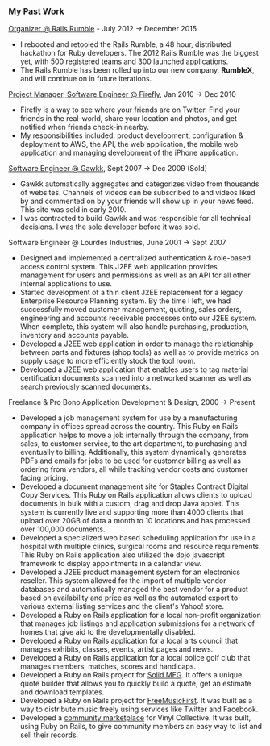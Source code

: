 ### My Past Work

[Organizer @ Rails Rumble](http://railsrumble.com) - July 2012 &#8594; December 2015

* I rebooted and retooled the Rails Rumble, a 48 hour, distributed hackathon
	for Ruby developers. The 2012 Rails Rumble was the biggest yet, with 500
	registered teams and 300 launched applications.
* The Rails Rumble has been rolled up into our new company, **RumbleX**, and
	will continue on in future iterations.

[Project Manager, Software Engineer @ Firefly](/projects/firefly), Jan 2010 &#8594; Dec 2010

* Firefly is a way to see where your friends are on Twitter. Find your friends
	in the real-world, share your location and photos, and get notified when
	friends check-in nearby.
* My responsibilities included: product development, configuration & deployment
	to AWS, the API, the web application, the mobile web application and managing
	development of the iPhone application.

[Software Engineer @ Gawkk](/projects/gawkk), Sept 2007 &#8594; Dec 2009 (Sold)

* Gawkk automatically aggregates and categorizes video from thousands of
	websites. Channels of videos can be subscribed to and videos liked by and
	commented on by your friends will show up in your news feed. This site was
	sold in early 2010.
* I was contracted to build Gawkk and was responsible for all technical
	decisions. I was the sole developer before it was sold.

Software Engineer @ Lourdes Industries, June 2001 &#8594; Sept 2007

* Designed and implemented a centralized authentication & role-based access
	control system. This J2EE web application provides management for users and
	permissions as well as an API for all other internal applications to use.
* Started development of a thin client J2EE replacement for a legacy Enterprise
	Resource Planning system. By the time I left, we had successfully moved
	customer management, quoting, sales orders, engineering and accounts
	receivable processes onto our J2EE system. When complete, this system will
	also handle purchasing, production, inventory and accounts payable.
* Developed a J2EE web application in order to manage the relationship between
	parts and fixtures (shop tools) as well as to provide metrics on supply usage
	to more efficiently stock the tool room.
* Developed a J2EE web application that enables users to tag material
	certification documents scanned into a networked scanner as well as search
	previously scanned documents.

Freelance & Pro Bono Application Development & Design, 2000 &#8594; Present

* Developed a job management system for use by a manufacturing company in
	offices spread across the country. This Ruby on Rails application helps to
	move a job internally through the company, from sales, to customer service,
	to the art department, to purchasing and eventually to billing. Additionally,
	this system dynamically generates PDFs and emails for jobs to be used for
	customer billing as well as ordering from vendors, all while tracking vendor
	costs and customer facing pricing.
* Developed a document management site for Staples Contract Digital Copy
	Services. This Ruby on Rails application allows clients to upload documents
	in bulk with a custom, drag and drop Java applet. This system is currently
	live and supporting more than 4000 clients that upload over 20GB of data a
	month to 10 locations and has processed over 100,000 documents.
* Developed a specialized web based scheduling application for use in a hospital
	with multiple clinics, surgical rooms and resource requirements. This Ruby on
	Rails application also utilized the dojo javascript framework to display
	appointments in a calendar view.
* Developed a J2EE product management system for an electronics reseller. This
	system allowed for the import of multiple vendor databases and automatically
	managed the best vendor for a product based on availability and price as well
	as the automated export to various external listing services and the client's
	Yahoo! store.
* Developed a Ruby on Rails application for a local non-profit organization
	that manages job listings and application submissions for a network of homes
	that give aid to the developmentally disabled.
* Developed a Ruby on Rails application for a local arts council that manages
	exhibits, classes, events, artist pages and news.
* Developed a Ruby on Rails application for a local police golf club that
	manages members, matches, scores and handicaps.
* Developed a Ruby on Rails project for [Solid MFG](/projects/solidmfg). It offers
	a unique quote builder that allows you to quickly build a quote, get an estimate
	and download templates.
* Developed a Ruby on Rails project for [FreeMusicFirst](/projects/freemusicfirst).
	It was built as a way to distribute music freely using services like Twitter and
	Facebook.
* Developed a [community marketplace](/projects/marketplace) for Vinyl Collective.
	It was built, using Ruby on Rails, to give community members an easy way to list
	and sell their records.
